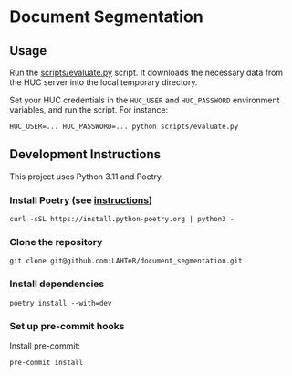 # Document Segmentation

## Usage

Run the [scripts/evaluate.py](scripts/evaluate.py) script.
It downloads the necessary data from the HUC server into the local temporary directory.

Set your HUC credentials in the `HUC_USER` and `HUC_PASSWORD` environment variables, and run the script.
For instance:

```console
HUC_USER=... HUC_PASSWORD=... python scripts/evaluate.py
```

## Development Instructions

This project uses Python 3.11 and Poetry.

### Install Poetry (see [instructions](https://python-poetry.org/docs/master/#installation))

```console
curl -sSL https://install.python-poetry.org | python3 -
```

### Clone the repository

```console
git clone git@github.com:LAHTeR/document_segmentation.git
```

### Install dependencies

```console
poetry install --with=dev
```

### Set up pre-commit hooks

Install pre-commit:

```console
pre-commit install
```
